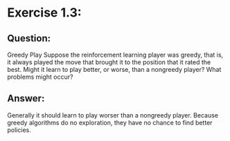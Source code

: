 # Exercise 1.3: 

## Question:
Greedy Play Suppose the reinforcement learning player was greedy, that is, it always played the move that brought it to the position that it rated the best. Might it learn to play better, or worse, than a nongreedy player? What problems might occur?

## Answer:
Generally it should learn to play worser than a nongreedy player. Because greedy algorithms do no exploration, they have no chance to find better policies. 
